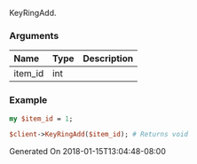 KeyRingAdd.
### Arguments
**Name**|**Type**|**Description**
:---|:---|:---
item_id|int|

### Example

```perl
my $item_id = 1;

$client->KeyRingAdd($item_id); # Returns void
```


Generated On 2018-01-15T13:04:48-08:00
